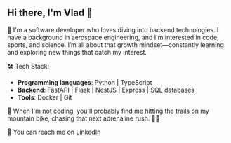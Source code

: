 ## Hi there, I'm Vlad 👋

🔭 I'm a software developer who loves diving into backend technologies. I have a background in aerospace engineering, and I'm interested in code, sports, and science. I’m all about that growth mindset—constantly learning and exploring new things that catch my interest.

🛠️ Tech Stack:
- **Programming languages**: Python | TypeScript
- **Backend**: FastAPI | Flask | NestJS | Express | SQL databases
- **Tools**: Docker | Git

🎲 When I'm not coding, you'll probably find me hitting the trails on my mountain bike, chasing that next adrenaline rush. 🚴‍♂️

🔗 You can reach me on [LinkedIn](https://www.linkedin.com/in/vlad-dragoi)
